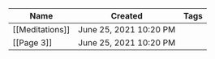 |Name|Created|Tags|
|---|---|---|
|[[Meditations]]|June 25, 2021 10:20 PM||
|[[Page 3]]|June 25, 2021 10:20 PM||